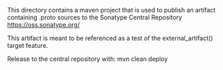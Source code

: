 This directory contains a maven project that is used to publish an
artifact containing .proto sources to the Sonatype Central Repository
https://oss.sonatype.org/

This artifact is meant to be referenced as a test of the external_artifact()
target feature.

Release to the central repository with:
mvn clean deploy
